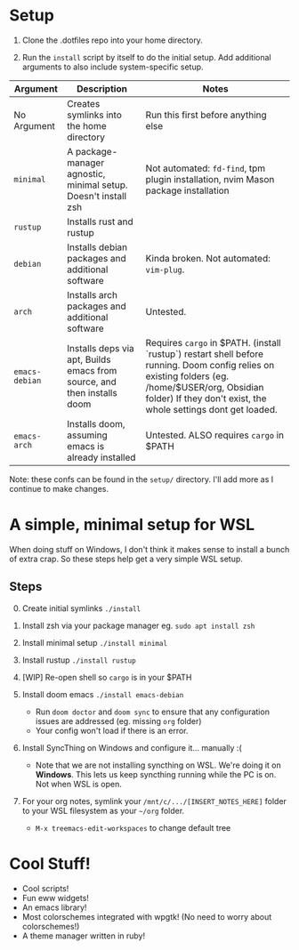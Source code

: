 # Setup

1. Clone the .dotfiles repo into your home directory.

2. Run the `install` script by itself to do the initial setup. Add additional arguments to also include system-specific setup.

| Argument | Description | Notes |
| --- | --- | --- |
| No Argument | Creates symlinks into the home directory |Run this first before anything else|
| `minimal`| A package-manager agnostic, minimal setup. Doesn't install zsh |Not automated: `fd-find`, tpm plugin installation, nvim Mason package installation |
| `rustup`| Installs rust and rustup | |
| `debian` | Installs debian packages and additional software |Kinda broken. Not automated: `vim-plug`. |
| `arch`   | Installs arch packages and additional software |Untested.|
| `emacs-debian` | Installs deps via apt, Builds emacs from source, and then installs doom |Requires `cargo` in $PATH. (install `rustup`) restart shell before running. Doom config relies on existing folders (eg. /home/$USER/org, Obsidian folder) If they don't exist, the whole settings dont get loaded. |
| `emacs-arch` | Installs doom, assuming emacs is already installed |Untested. ALSO requires `cargo` in $PATH|

Note: these confs can be found in the `setup/` directory. I'll add more as I continue to make changes.

# A simple, minimal setup for WSL

When doing stuff on Windows, I don't think it makes sense to install a bunch of extra crap. So these steps help get a very simple WSL setup.

## Steps

0. Create initial symlinks `./install`

1. Install zsh via your package manager eg. `sudo apt install zsh`

2. Install minimal setup `./install minimal`

3. Install rustup `./install rustup`

4. [WIP] Re-open shell so `cargo` is in your $PATH

5. Install doom emacs `./install emacs-debian`
   - Run `doom doctor` and `doom sync` to ensure that any configuration issues are addressed (eg. missing `org` folder)
   - Your config won't load if there is an error.

7. Install SyncThing on Windows and configure it... manually :(
   - Note that we are not installing syncthing on WSL. We're doing it on **Windows**. This lets us keep syncthing running while the PC is on. Not when WSL is open.

9. For your org notes, symlink your `/mnt/c/.../[INSERT_NOTES_HERE]` folder to your WSL filesystem as your `~/org` folder.
   - `M-x treemacs-edit-workspaces` to change default tree

# Cool Stuff!

- Cool scripts!
- Fun eww widgets!
- An emacs library!
- Most colorschemes integrated with wpgtk! (No need to worry about colorschemes!)
- A theme manager written in ruby!
